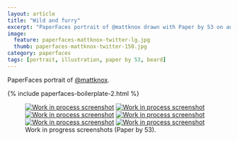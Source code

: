 ```yaml
---
layout: article
title: "Wild and furry"
excerpt: "PaperFaces portrait of @mattknox drawn with Paper by 53 on an iPad."
image: 
  feature: paperfaces-mattknox-twitter-lg.jpg
  thumb: paperfaces-mattknox-twitter-150.jpg
category: paperfaces
tags: [portrait, illustration, paper by 53, beard]
---
```


PaperFaces portrait of <a href="http://twitter.com/mattknox">@mattknox</a>.

{% include paperfaces-boilerplate-2.html %}

<figure class="half">
	<a href="{{ site.url }}/images/paperfaces-mattknox-process-1-lg.jpg"><img src="{{ site.url }}/images/paperfaces-mattknox-process-1-600.jpg" alt="Work in process screenshot"></a>
	<a href="{{ site.url }}/images/paperfaces-mattknox-process-2-lg.jpg"><img src="{{ site.url }}/images/paperfaces-mattknox-process-2-600.jpg" alt="Work in process screenshot"></a>
	<a href="{{ site.url }}/images/paperfaces-mattknox-process-3-lg.jpg"><img src="{{ site.url }}/images/paperfaces-mattknox-process-3-600.jpg" alt="Work in process screenshot"></a>
	<a href="{{ site.url }}/images/paperfaces-mattknox-process-4-lg.jpg"><img src="{{ site.url }}/images/paperfaces-mattknox-process-4-600.jpg" alt="Work in process screenshot"></a>
	<a href="{{ site.url }}/images/paperfaces-mattknox-process-5-lg.jpg"><img src="{{ site.url }}/images/paperfaces-mattknox-process-5-600.jpg" alt="Work in process screenshot"></a>
	<a href="{{ site.url }}/images/paperfaces-mattknox-process-6-lg.jpg"><img src="{{ site.url }}/images/paperfaces-mattknox-process-6-600.jpg" alt="Work in process screenshot"></a>
	<figcaption>Work in progress screenshots (Paper by 53).</figcaption>
</figure>